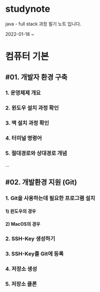 # studynote
java - full stack 과정 필기 노트 입니다. 

2022-01-18 ~ 


# 컴퓨터 기본

## #01. 개발자 환경 구축

### 1. 운영체제 개요

### 2. 윈도우 설치 과정 확인

### 3. 맥 설치 과정 확인

### 4. 터미널 명령어

### 5. 절대경로와 상대경로 개념

...

## #02. 개발환경 지원 (Git)

### 1. Git을 사용하는데 필요한 프로그램 설치

#### 1) 윈도우의 경우

#### 2) MacOS의 경우

### 2. SSH-Key 생성하기

### 3. SSH-Key를 Git에 등록

### 4. 저장소 생성

### 5. 저장소 클론